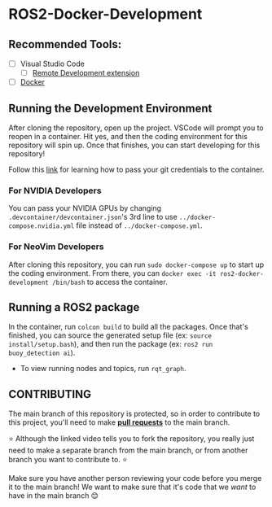 # ROS2-Docker-Development

## Recommended Tools:

- [ ] Visual Studio Code
    - [ ] [Remote Development extension](https://marketplace.visualstudio.com/items?itemName=ms-vscode-remote.vscode-remote-extensionpack)
- [ ] [Docker](https://github.com/MHSeals/Docker-Tutorial)

## Running the Development Environment

After cloning the repository, open up the project. VSCode will prompt you to reopen in a container. Hit yes, and then the coding environment for this repository will spin up. Once that finishes, you can start developing for this repository!

Follow this [link](https://code.visualstudio.com/remote/advancedcontainers/sharing-git-credentials) for learning how to pass your git credentials to the container.

### For NVIDIA Developers

You can pass your NVIDIA GPUs by changing `.devcontainer/devcontainer.json`'s 3rd line to use `../docker-compose.nvidia.yml` file instead of `../docker-compose.yml`.

### For NeoVim Developers

After cloning this repository, you can run `sudo docker-compose up` to start up the coding environment. From there, you can `docker exec -it ros2-docker-development /bin/bash` to access the container.

## Running a ROS2 package

In the container, run `colcon build` to build all the packages. Once that's finished, you can source the generated setup file (ex: `source install/setup.bash`), and then run the package (ex: `ros2 run buoy_detection ai`).

- To view running nodes and topics, run `rqt_graph`.

## CONTRIBUTING

The main branch of this repository is protected, so in order to contribute to this project, you'll need to make **[pull requests](https://youtu.be/jRLGobWwA3Y)** to the main branch.

⭐ Although the linked video tells you to fork the repository, you really just need to make a separate branch from the main branch, or from another branch you want to contribute to. ⭐

Make sure you have another person reviewing your code before you merge it to the main branch! We want to make sure that it's code that we *want* to have in the main branch 😊